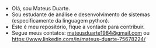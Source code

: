 - Olá, sou Mateus Duarte.
- Sou estudante de análise e desenvolvimento de sistemas (especificamente da linguagem python).
- Este é meu repositório, fique a vontade para contribuir.
- Segue meus contatos: mateusduarte1984@gmail.com ou https://www.linkedin.com/in/mateus-duarte-75678224/
  
  

<!---
mateusduarte-max/mateusduarte-max is a ✨ special ✨ repository because its `README.md` (this file) appears on your GitHub profile.
You can click the Preview link to take a look at your changes.
--->
